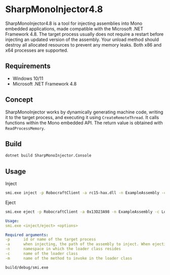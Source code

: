 # SharpMonoInjector4.8

SharpMonoInjector4.8 is a tool for injecting assemblies into Mono embedded applications, made compatible with the Microsoft .NET Framework 4.8. The target process usually does not require a restart before injecting an updated version of the assembly. Your unload method should destroy all allocated resources to prevent any memory leaks. Both x86 and x64 processes are supported.

## Requirements

- Windows 10/11
- Microsoft .NET Framework 4.8

## Concept

SharpMonoInjector works by dynamically generating machine code, writing it to the target process, and executing it using `CreateRemoteThread`. It calls functions within the Mono embedded API. The return value is obtained with `ReadProcessMemory`.

## Build

```bash
dotnet build SharpMonoInjector.Console
```

## Usage

Inject

```bash
smi.exe inject -p RobocraftClient -a rc15-hax.dll -n ExampleAssembly -c Loader -m Load
```

Eject

```bash
smi.exe eject -p RobocraftClient -a 0x13D23A98 -n ExampleAssembly -c Loader -m Unload
```

```yaml
Usage:
smi.exe <inject/eject> <options>

Required arguments:
-p      id or name of the target process
-a      when injecting, the path of the assembly to inject. When ejecting, the address of the assembly to eject
-n      namespace in which the loader class resides
-c      name of the loader class
-m      name of the method to invoke in the loader class
```

```bash
build/debug/smi.exe
```
